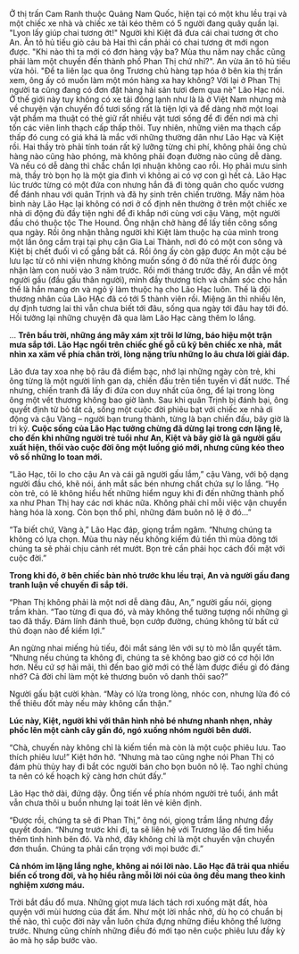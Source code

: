 Ở thị trấn Cam Ranh thuộc Quảng Nam Quốc, hiện tại có một khu lều trại và một chiếc xe nhà và  chiếc xe tải kéo thêm có 5 người đang quây quần lại.
"Lyon lấy giúp chai tương ớt!" Người khỉ Kiệt đã đưa cái chai tương ớt cho An. Ăn tô hủ tiếu giò cảu bà Hai thì cần phải có chai tương ớt mới ngon được. "Khi nào thì ta mới có đơn hàng vậy ba? Mùa thu năm nay chắc cũng phải làm một chuyến đến thành phố Phan Thị chứ nhỉ?". An vừa ăn tô hủ tiếu vừa hỏi. 
"Để ta liên lạc qua ông Trương chủ hàng tạp hóa ở bên kia thị trấn xem, ông ấy có muốn làm một món hàng xa hay không? Với lại ở Phan Thị người ta cũng đang có đơn đặt hàng hải sản tươi đem qua nè" Lão Hạc nói. Ở thế giới này tuy không có xe tải đông lạnh như là là ở Việt Nam nhưng mà về chuyện vận chuyển đồ tươi sống rất là tiện lợi và để dàng nhờ một loại vật phẩm ma thuật có thẻ giữ rất nhiều vật tươi sống để đi đến nơi mà chỉ tốn các viên linh thạch cấp thấp thôi. Tuy nhiên, những viên ma thạch cấp thấp đó cung có giá khá là mắc với những thường dân như Lão Hạc và Kiệt rồi. Hai thầy trò phải tính toán rất kỹ lưỡng từng chi phí, không phải ông chủ hàng nào cũng hào phóng, mà không phải đoạn đường nào cũng dễ dàng. Và nếu có dễ dàng thì chắc chắn lợi nhuận không cao rồi. Họ phải mưu sinh mà, thầy trò bọn họ là một gia đình vì không ai có vợ con gì hết cả. 
Lão Hạc lúc trước từng có một đứa con nhưng hắn đã đi tòng quân cho quốc vương để đánh nhau với quân Trịnh và đã hy sinh trên chiến trường. Mấy năm hòa bình này Lão Hạc lại không có nơi ở cố định nên thường ở trên một chiếc xe nhà di động đủ đầy tiện nghi để đi khắp nới cùng vơi cậu Vàng, một người đầu chó thuộc tộc The Hound. Ông nhận chở hàng để lấy tiền công sống qua ngày. Rồi ông nhận thằng người khỉ Kiệt làm thuộc hạ của mình trong một lần ông cắm trại tại phụ cận Gia Lai Thành, nơi đó có một con sông và Kiệt bị chết đuối vì cố gắng bắt cá. Rồi ông ấy còn gặp được An một cậu bé lưu lạc từ cô nhi viện nhưng không muốn sống ở đó nữa thế rồi được ông nhận làm con nuôi vào 3 năm trước. Rồi mới tháng trước đây, An dẫn về một người gấu (đầu gấu thân người), mình đầy thương tích và chăm sóc cho hắn thế là hắn mang ơn và ngỏ ý làm thuộc hạ cho Lão Hạc luôn. Thế là đội thương nhân của Lão HẠc đã có tới 5 thành viên rồi. Miệng ăn thì nhiều lên, dự định tương lai thì vẫn chưa biết tới đâu, sống qua ngày tới đâu hay tới đó. Hồi tưởng lại những chuyện đã qua làm Lão Hạc càng thêm lo lắng.

... **Trên bầu trời, những áng mây xám xịt trôi lơ lửng, báo hiệu một trận mưa sắp tới. Lão Hạc ngồi trên chiếc ghế gỗ cũ kỹ bên chiếc xe nhà, mắt nhìn xa xăm về phía chân trời, lòng nặng trĩu những lo âu chưa lời giải đáp.**

Lão đưa tay xoa nhẹ bộ râu đã điểm bạc, nhớ lại những ngày còn trẻ, khi ông từng là một người lính gan dạ, chiến đấu trên tiền tuyến vì đất nước. Thế nhưng, chiến tranh đã lấy đi đứa con duy nhất của ông, để lại trong lòng ông một vết thương không bao giờ lành. Sau khi quân Trịnh bị đánh bại, ông quyết định từ bỏ tất cả, sống một cuộc đời phiêu bạt với chiếc xe nhà di động và cậu Vàng – người bạn trung thành, từng là bạn chiến đấu, bây giờ là tri kỷ. **Cuộc sống của Lão Hạc tưởng chừng đã dừng lại trong cơn lặng lẽ, cho đến khi những người trẻ tuổi như An, Kiệt và bây giờ là gã người gấu xuất hiện, thổi vào cuộc đời ông một luồng gió mới, nhưng cũng kéo theo vô số những lo toan mới.**

“Lão Hạc, tôi lo cho cậu An và cái gã người gấu lắm,” cậu Vàng, với bộ dạng người đầu chó, khẽ nói, ánh mắt sắc bén nhưng chất chứa sự lo lắng. “Họ còn trẻ, có lẽ không hiểu hết những hiểm nguy khi đi đến những thành phố xa như Phan Thị hay các nơi khác nữa. Không phải chỉ mỗi việc vận chuyển hàng hóa là xong. Còn bọn thổ phỉ, những đám buôn nô lệ ở đó...”

“Ta biết chứ, Vàng à,” Lão Hạc đáp, giọng trầm ngâm. “Nhưng chúng ta không có lựa chọn. Mùa thu này nếu không kiếm đủ tiền thì mùa đông tới chúng ta sẽ phải chịu cảnh rét mướt. Bọn trẻ cần phải học cách đối mặt với cuộc đời.”

**Trong khi đó, ở bên chiếc bàn nhỏ trước khu lều trại, An và người gấu đang tranh luận về chuyến đi sắp tới.**

“Phan Thị không phải là một nơi dễ dàng đâu, An,” người gấu nói, giọng trầm khàn. “Tao từng đi qua đó, và mày không thể tưởng tượng nổi những gì tao đã thấy. Đám lính đánh thuê, bọn cướp đường, chúng không từ bất cứ thủ đoạn nào để kiếm lợi.”

An ngừng nhai miếng hủ tiếu, đôi mắt sáng lên với sự tò mò lẫn quyết tâm. “Nhưng nếu chúng ta không đi, chúng ta sẽ không bao giờ có cơ hội lớn hơn. Nếu cứ sợ hãi mãi, thì đến bao giờ mới có thể làm được điều gì đó đáng nhớ? Cả đời chỉ làm một kẻ thương buôn vô danh thôi sao?”

Người gấu bật cười khàn. “Mày có lửa trong lòng, nhóc con, nhưng lửa đó có thể thiêu đốt mày nếu mày không cẩn thận.”

**Lúc này, Kiệt, người khỉ với thân hình nhỏ bé nhưng nhanh nhẹn, nhảy phốc lên một cành cây gần đó, ngó xuống nhóm người bên dưới.**

“Chà, chuyến này không chỉ là kiếm tiền mà còn là một cuộc phiêu lưu. Tao thích phiêu lưu!” Kiệt hớn hở. “Nhưng mà tao cũng nghe nói Phan Thị có đám phù thủy hay đi bắt cóc người bán cho bọn buôn nô lệ. Tao nghĩ chúng ta nên có kế hoạch kỹ càng hơn chút đấy.”

Lão Hạc thở dài, đứng dậy. Ông tiến về phía nhóm người trẻ tuổi, ánh mắt vẫn chưa thôi u buồn nhưng lại toát lên vẻ kiên định.

“Được rồi, chúng ta sẽ đi Phan Thị,” ông nói, giọng trầm lắng nhưng đầy quyết đoán. “Nhưng trước khi đi, ta sẽ liên hệ với Trương lão để tìm hiểu thêm tình hình bên đó. Và nhớ, đây không chỉ là một chuyến vận chuyển đơn thuần. Chúng ta phải cẩn trọng với mọi bước đi.”

**Cả nhóm im lặng lắng nghe, không ai nói lời nào. Lão Hạc đã trải qua nhiều biến cố trong đời, và họ hiểu rằng mỗi lời nói của ông đều mang theo kinh nghiệm xương máu.**

Trời bắt đầu đổ mưa. Những giọt mưa lách tách rơi xuống mặt đất, hòa quyện với mùi hương của đất ẩm. Như một lời nhắc nhở, dù họ có chuẩn bị thế nào, thì cuộc đời này vẫn luôn chứa đựng những điều không thể lường trước. Nhưng cũng chính những điều đó mới tạo nên cuộc phiêu lưu đầy kỳ ảo mà họ sắp bước vào.
